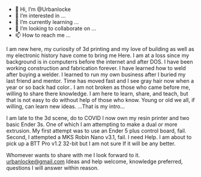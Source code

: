 - 👋 Hi, I’m @Urbanlocke
- 👀 I’m interested in ...
- 🌱 I’m currently learning ...
- 💞️ I’m looking to collaborate on ...
- 📫 How to reach me ...

<!---
Urbanlocke/Urbanlocke is a ✨ special ✨ repository because its `README.md` (this file) appears on your GitHub profile.
You can click the Preview link to take a look at your changes.
--->
I am new here, my curiosity of 3d printing and my love of building as well as my electronic history have come to bring me
Here.  I am at a loss since my background is in computerrs before the internet and after DOS.
I have been working construction and fabrication forever.
I have learned how to weld after buying a welder. I learned to run my own business after I buried my last friend and mentor.
Time has moved fast and I see gray hair now when a year or so back had color..
I am not broken as those who came before me, willing to share there knowledge.
I am here to learn, share, and teach, but that is not easy to do without help of those who know.
Young or old we all, if willing, can learn new ideas.
...That is my intro...

I am late to the 3d scene, do to COVID I now own my resin printer and two basic Ender 3s.
One of which I am attempting to make a dual or more extrusion.
My first attempt was to use an Ender 5 plus control board, fail.
Second, I attempted a MKS Robin Nano v3.1, fail. I need
Help. I am about to pick up a BTT Pro v1.2 32-bit but I am not sure
If it will be any better.

Whomever wants to share with me I look forward to it.
urbanlocke@gmail.com
Ideas and help welcome, knowledge preferred, questions I will answer within reason.
